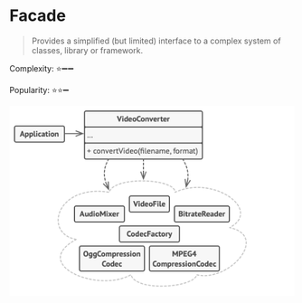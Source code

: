 # Facade

> Provides a simplified (but limited) interface to a complex system of classes, library or framework.

Complexity: :star::heavy_minus_sign::heavy_minus_sign:

Popularity: :star::star::heavy_minus_sign:

![Pseudo code Facade](../../images/facade.png)